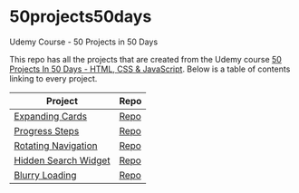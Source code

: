 # 50projects50days
Udemy Course - 50 Projects in 50 Days

This repo has all the projects that are created from the Udemy course [50 Projects In 50 Days - HTML, CSS & JavaScript](https://www.udemy.com/share/103Pv23@PMKLRQODgR-8_GjGFKhdZscOF2lVU3ZLnBPERiQpUHjRw8xw2z0INoojsLcK2B7m/). Below is a table of contents linking to every project.

Project | Repo
------- | ----
[Expanding Cards](https://haylzrandom.github.io/50projects-html-css-js/expanding-cards/index.html) | [Repo](https://github.com/HaylzRandom/50projects-html-css-js/tree/main/expanding-cards)
[Progress Steps](https://haylzrandom.github.io/50projects-html-css-js/progress-steps/index.html) | [Repo](https://github.com/HaylzRandom/50projects-html-css-js/tree/main/progress-steps)
[Rotating Navigation](https://haylzrandom.github.io/50projects-html-css-js/rotating-navigation/index.html) | [Repo](https://github.com/HaylzRandom/50projects-html-css-js/tree/main/rotating-navigation)
[Hidden Search Widget](https://haylzrandom.github.io/50projects-html-css-js/hidden-search-widget/index.html) | [Repo](https://github.com/HaylzRandom/50projects-html-css-js/tree/main/hidden-search-widget)
[Blurry Loading](https://haylzrandom.github.io/50projects-html-css-js/blurry-loading/index.html) | [Repo](https://github.com/HaylzRandom/50projects-html-css-js/tree/main/bloody-loading)
